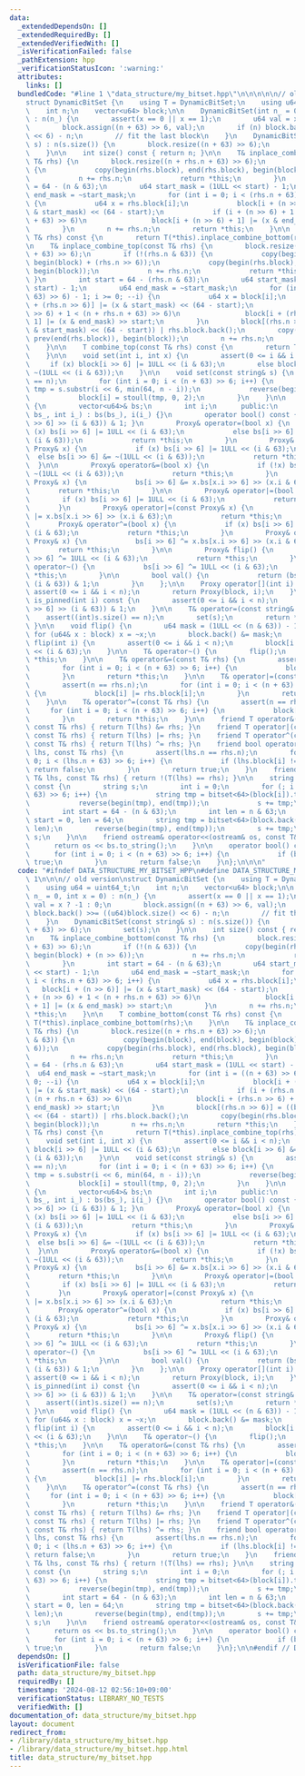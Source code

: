 ```yaml
---
data:
  _extendedDependsOn: []
  _extendedRequiredBy: []
  _extendedVerifiedWith: []
  _isVerificationFailed: false
  _pathExtension: hpp
  _verificationStatusIcon: ':warning:'
  attributes:
    links: []
  bundledCode: "#line 1 \"data_structure/my_bitset.hpp\"\n\n\n\n\n// old version\n\
    struct DynamicBitSet {\n    using T = DynamicBitSet;\n    using u64 = uint64_t;\n\
    \    int n;\n    vector<u64> block;\n\n    DynamicBitSet(int n_ = 0, int x = 0)\
    \ : n(n_) {\n        assert(x == 0 || x == 1);\n        u64 val = x ? -1 : 0;\n\
    \        block.assign((n + 63) >> 6, val);\n        if (n) block.back() >>= ((u64)block.size()\
    \ << 6) - n;\n        // fit the last block\n    }\n    DynamicBitSet(const string&\
    \ s) : n(s.size()) {\n        block.resize((n + 63) >> 6);\n        set(s);\n\
    \    }\n\n    int size() const { return n; }\n\n    T& inplace_combine_bottom(const\
    \ T& rhs) {\n        block.resize((n + rhs.n + 63) >> 6);\n        if (!(n & 63))\
    \ {\n            copy(begin(rhs.block), end(rhs.block), begin(block) + (n >> 6));\n\
    \            n += rhs.n;\n            return *this;\n        }\n        int start\
    \ = 64 - (n & 63);\n        u64 start_mask = (1ULL << start) - 1;\n        u64\
    \ end_mask = ~start_mask;\n        for (int i = 0; i < (rhs.n + 63) >> 6; i++)\
    \ {\n            u64 x = rhs.block[i];\n            block[i + (n >> 6)] |= (x\
    \ & start_mask) << (64 - start);\n            if (i + (n >> 6) + 1 < (n + rhs.n\
    \ + 63) >> 6)\n                block[i + (n >> 6) + 1] |= (x & end_mask) >> start;\n\
    \        }\n        n += rhs.n;\n        return *this;\n    }\n\n    T combine_bottom(const\
    \ T& rhs) const {\n        return T(*this).inplace_combine_bottom(rhs);\n    }\n\
    \n    T& inplace_combine_top(const T& rhs) {\n        block.resize((n + rhs.n\
    \ + 63) >> 6);\n        if (!(rhs.n & 63)) {\n            copy(begin(block), end(block),\
    \ begin(block) + (rhs.n >> 6));\n            copy(begin(rhs.block), end(rhs.block),\
    \ begin(block));\n            n += rhs.n;\n            return *this;\n       \
    \ }\n        int start = 64 - (rhs.n & 63);\n        u64 start_mask = (1ULL <<\
    \ start) - 1;\n        u64 end_mask = ~start_mask;\n        for (int i = ((n +\
    \ 63) >> 6) - 1; i >= 0; --i) {\n            u64 x = block[i];\n            block[i\
    \ + (rhs.n >> 6)] |= (x & start_mask) << (64 - start);\n            if (i + (rhs.n\
    \ >> 6) + 1 < (n + rhs.n + 63) >> 6)\n                block[i + (rhs.n >> 6) +\
    \ 1] |= (x & end_mask) >> start;\n        }\n        block[(rhs.n >> 6)] = ((block[0]\
    \ & start_mask) << (64 - start)) | rhs.block.back();\n        copy(begin(rhs.block),\
    \ prev(end(rhs.block)), begin(block));\n        n += rhs.n;\n        return *this;\n\
    \    }\n\n    T combine_top(const T& rhs) const {\n        return T(*this).inplace_combine_top(rhs);\n\
    \    }\n\n    void set(int i, int x) {\n        assert(0 <= i && i < n);\n   \
    \     if (x) block[i >> 6] |= 1ULL << (i & 63);\n        else block[i >> 6] &=\
    \ ~(1ULL << (i & 63));\n    }\n\n    void set(const string& s) {\n        assert((int)s.size()\
    \ == n);\n        for (int i = 0; i < (n + 63) >> 6; i++) {\n            string\
    \ tmp = s.substr(i << 6, min(64, n - i));\n            reverse(begin(tmp), end(tmp));\n\
    \            block[i] = stoull(tmp, 0, 2);\n        }\n    }\n\n    class Proxy\
    \ {\n        vector<u64>& bs;\n        int i;\n      public:\n        Proxy(vector<u64>&\
    \ bs_, int i_) : bs(bs_), i(i_) {}\n        operator bool() const { return (bs[i\
    \ >> 6] >> (i & 63)) & 1; }\n        Proxy& operator=(bool x) {\n            if\
    \ (x) bs[i >> 6] |= 1ULL << (i & 63);\n            else bs[i >> 6] &= ~(1ULL <<\
    \ (i & 63));\n            return *this;\n        }\n        Proxy& operator=(const\
    \ Proxy& x) {\n            if (x) bs[i >> 6] |= 1ULL << (i & 63);\n          \
    \  else bs[i >> 6] &= ~(1ULL << (i & 63));\n            return *this;\n      \
    \  }\n\n        Proxy& operator&=(bool x) {\n            if (!x) bs[i >> 6] &=\
    \ ~(1ULL << (i & 63));\n            return *this;\n        }\n        Proxy& operator&=(const\
    \ Proxy& x) {\n            bs[i >> 6] &= x.bs[x.i >> 6] >> (x.i & 63);\n     \
    \       return *this;\n        }\n\n        Proxy& operator|=(bool x) {\n    \
    \        if (x) bs[i >> 6] |= 1ULL << (i & 63);\n            return *this;\n \
    \       }\n        Proxy& operator|=(const Proxy& x) {\n            bs[i >> 6]\
    \ |= x.bs[x.i >> 6] >> (x.i & 63);\n            return *this;\n        }\n\n \
    \       Proxy& operator^=(bool x) {\n            if (x) bs[i >> 6] ^= 1ULL <<\
    \ (i & 63);\n            return *this;\n        }\n        Proxy& operator^=(const\
    \ Proxy& x) {\n            bs[i >> 6] ^= x.bs[x.i >> 6] >> (x.i & 63);\n     \
    \       return *this;\n        }\n\n        Proxy& flip() {\n            bs[i\
    \ >> 6] ^= 1ULL << (i & 63);\n            return *this;\n        }\n        Proxy&\
    \ operator~() {\n            bs[i >> 6] ^= 1ULL << (i & 63);\n            return\
    \ *this;\n        }\n\n        bool val() {\n            return (bs[i >> 6] >>\
    \ (i & 63)) & 1;\n        }\n    };\n\n    Proxy operator[](int i) {\n       \
    \ assert(0 <= i && i < n);\n        return Proxy(block, i);\n    }\n\n    bool\
    \ is_pinned(int i) const {\n        assert(0 <= i && i < n);\n        return (block[i\
    \ >> 6] >> (i & 63)) & 1;\n    }\n\n    T& operator=(const string& s) {\n    \
    \    assert((int)s.size() == n);\n        set(s);\n        return *this;\n   \
    \ }\n\n    void flip() {\n        u64 mask = (1ULL << (n & 63)) - 1;\n       \
    \ for (u64& x : block) x = ~x;\n        block.back() &= mask;\n    }\n\n    void\
    \ flip(int i) {\n        assert(0 <= i && i < n);\n        block[i >> 6] ^= 1ULL\
    \ << (i & 63);\n    }\n\n    T& operator~() {\n        flip();\n        return\
    \ *this;\n    }\n\n    T& operator&=(const T& rhs) {\n        assert(n == rhs.n);\n\
    \        for (int i = 0; i < (n + 63) >> 6; i++) {\n            block[i] &= rhs.block[i];\n\
    \        }\n        return *this;\n    }\n\n    T& operator|=(const T& rhs) {\n\
    \        assert(n == rhs.n);\n        for (int i = 0; i < (n + 63) >> 6; i++)\
    \ {\n            block[i] |= rhs.block[i];\n        }\n        return *this;\n\
    \    }\n\n    T& operator^=(const T& rhs) {\n        assert(n == rhs.n);\n   \
    \     for (int i = 0; i < (n + 63) >> 6; i++) {\n            block[i] ^= rhs.block[i];\n\
    \        }\n        return *this;\n    }\n\n    friend T operator&(const T& lhs,\
    \ const T& rhs) { return T(lhs) &= rhs; }\n    friend T operator|(const T& lhs,\
    \ const T& rhs) { return T(lhs) |= rhs; }\n    friend T operator^(const T& lhs,\
    \ const T& rhs) { return T(lhs) ^= rhs; }\n    friend bool operator==(const T&\
    \ lhs, const T& rhs) {\n        assert(lhs.n == rhs.n);\n        for (int i =\
    \ 0; i < (lhs.n + 63) >> 6; i++) {\n            if (lhs.block[i] != rhs.block[i])\
    \ return false;\n        }\n        return true;\n    }\n    friend bool operator!=(const\
    \ T& lhs, const T& rhs) { return !(T(lhs) == rhs); }\n\n    string to_string()\
    \ const {\n        string s;\n        int i = 0;\n        for (; i + 1 < (n +\
    \ 63) >> 6; i++) {\n            string tmp = bitset<64>(block[i]).to_string();\n\
    \            reverse(begin(tmp), end(tmp));\n            s += tmp;\n        }\n\
    \        int start = 64 - (n & 63);\n        int len = n & 63;\n        if (!len)\
    \ start = 0, len = 64;\n        string tmp = bitset<64>(block.back()).to_string().substr(start,\
    \ len);\n        reverse(begin(tmp), end(tmp));\n        s += tmp;\n        return\
    \ s;\n    }\n\n    friend ostream& operator<<(ostream& os, const T& bs) {\n  \
    \      return os << bs.to_string();\n    }\n\n    operator bool() const {\n  \
    \      for (int i = 0; i < (n + 63) >> 6; i++) {\n            if (block[i]) return\
    \ true;\n        }\n        return false;\n    }\n};\n\n\n"
  code: "#ifndef DATA_STRUCTURE_MY_BITSET_HPP\n#define DATA_STRUCTURE_MY_BITSET_HPP\
    \ 1\n\n\n// old version\nstruct DynamicBitSet {\n    using T = DynamicBitSet;\n\
    \    using u64 = uint64_t;\n    int n;\n    vector<u64> block;\n\n    DynamicBitSet(int\
    \ n_ = 0, int x = 0) : n(n_) {\n        assert(x == 0 || x == 1);\n        u64\
    \ val = x ? -1 : 0;\n        block.assign((n + 63) >> 6, val);\n        if (n)\
    \ block.back() >>= ((u64)block.size() << 6) - n;\n        // fit the last block\n\
    \    }\n    DynamicBitSet(const string& s) : n(s.size()) {\n        block.resize((n\
    \ + 63) >> 6);\n        set(s);\n    }\n\n    int size() const { return n; }\n\
    \n    T& inplace_combine_bottom(const T& rhs) {\n        block.resize((n + rhs.n\
    \ + 63) >> 6);\n        if (!(n & 63)) {\n            copy(begin(rhs.block), end(rhs.block),\
    \ begin(block) + (n >> 6));\n            n += rhs.n;\n            return *this;\n\
    \        }\n        int start = 64 - (n & 63);\n        u64 start_mask = (1ULL\
    \ << start) - 1;\n        u64 end_mask = ~start_mask;\n        for (int i = 0;\
    \ i < (rhs.n + 63) >> 6; i++) {\n            u64 x = rhs.block[i];\n         \
    \   block[i + (n >> 6)] |= (x & start_mask) << (64 - start);\n            if (i\
    \ + (n >> 6) + 1 < (n + rhs.n + 63) >> 6)\n                block[i + (n >> 6)\
    \ + 1] |= (x & end_mask) >> start;\n        }\n        n += rhs.n;\n        return\
    \ *this;\n    }\n\n    T combine_bottom(const T& rhs) const {\n        return\
    \ T(*this).inplace_combine_bottom(rhs);\n    }\n\n    T& inplace_combine_top(const\
    \ T& rhs) {\n        block.resize((n + rhs.n + 63) >> 6);\n        if (!(rhs.n\
    \ & 63)) {\n            copy(begin(block), end(block), begin(block) + (rhs.n >>\
    \ 6));\n            copy(begin(rhs.block), end(rhs.block), begin(block));\n  \
    \          n += rhs.n;\n            return *this;\n        }\n        int start\
    \ = 64 - (rhs.n & 63);\n        u64 start_mask = (1ULL << start) - 1;\n      \
    \  u64 end_mask = ~start_mask;\n        for (int i = ((n + 63) >> 6) - 1; i >=\
    \ 0; --i) {\n            u64 x = block[i];\n            block[i + (rhs.n >> 6)]\
    \ |= (x & start_mask) << (64 - start);\n            if (i + (rhs.n >> 6) + 1 <\
    \ (n + rhs.n + 63) >> 6)\n                block[i + (rhs.n >> 6) + 1] |= (x &\
    \ end_mask) >> start;\n        }\n        block[(rhs.n >> 6)] = ((block[0] & start_mask)\
    \ << (64 - start)) | rhs.block.back();\n        copy(begin(rhs.block), prev(end(rhs.block)),\
    \ begin(block));\n        n += rhs.n;\n        return *this;\n    }\n\n    T combine_top(const\
    \ T& rhs) const {\n        return T(*this).inplace_combine_top(rhs);\n    }\n\n\
    \    void set(int i, int x) {\n        assert(0 <= i && i < n);\n        if (x)\
    \ block[i >> 6] |= 1ULL << (i & 63);\n        else block[i >> 6] &= ~(1ULL <<\
    \ (i & 63));\n    }\n\n    void set(const string& s) {\n        assert((int)s.size()\
    \ == n);\n        for (int i = 0; i < (n + 63) >> 6; i++) {\n            string\
    \ tmp = s.substr(i << 6, min(64, n - i));\n            reverse(begin(tmp), end(tmp));\n\
    \            block[i] = stoull(tmp, 0, 2);\n        }\n    }\n\n    class Proxy\
    \ {\n        vector<u64>& bs;\n        int i;\n      public:\n        Proxy(vector<u64>&\
    \ bs_, int i_) : bs(bs_), i(i_) {}\n        operator bool() const { return (bs[i\
    \ >> 6] >> (i & 63)) & 1; }\n        Proxy& operator=(bool x) {\n            if\
    \ (x) bs[i >> 6] |= 1ULL << (i & 63);\n            else bs[i >> 6] &= ~(1ULL <<\
    \ (i & 63));\n            return *this;\n        }\n        Proxy& operator=(const\
    \ Proxy& x) {\n            if (x) bs[i >> 6] |= 1ULL << (i & 63);\n          \
    \  else bs[i >> 6] &= ~(1ULL << (i & 63));\n            return *this;\n      \
    \  }\n\n        Proxy& operator&=(bool x) {\n            if (!x) bs[i >> 6] &=\
    \ ~(1ULL << (i & 63));\n            return *this;\n        }\n        Proxy& operator&=(const\
    \ Proxy& x) {\n            bs[i >> 6] &= x.bs[x.i >> 6] >> (x.i & 63);\n     \
    \       return *this;\n        }\n\n        Proxy& operator|=(bool x) {\n    \
    \        if (x) bs[i >> 6] |= 1ULL << (i & 63);\n            return *this;\n \
    \       }\n        Proxy& operator|=(const Proxy& x) {\n            bs[i >> 6]\
    \ |= x.bs[x.i >> 6] >> (x.i & 63);\n            return *this;\n        }\n\n \
    \       Proxy& operator^=(bool x) {\n            if (x) bs[i >> 6] ^= 1ULL <<\
    \ (i & 63);\n            return *this;\n        }\n        Proxy& operator^=(const\
    \ Proxy& x) {\n            bs[i >> 6] ^= x.bs[x.i >> 6] >> (x.i & 63);\n     \
    \       return *this;\n        }\n\n        Proxy& flip() {\n            bs[i\
    \ >> 6] ^= 1ULL << (i & 63);\n            return *this;\n        }\n        Proxy&\
    \ operator~() {\n            bs[i >> 6] ^= 1ULL << (i & 63);\n            return\
    \ *this;\n        }\n\n        bool val() {\n            return (bs[i >> 6] >>\
    \ (i & 63)) & 1;\n        }\n    };\n\n    Proxy operator[](int i) {\n       \
    \ assert(0 <= i && i < n);\n        return Proxy(block, i);\n    }\n\n    bool\
    \ is_pinned(int i) const {\n        assert(0 <= i && i < n);\n        return (block[i\
    \ >> 6] >> (i & 63)) & 1;\n    }\n\n    T& operator=(const string& s) {\n    \
    \    assert((int)s.size() == n);\n        set(s);\n        return *this;\n   \
    \ }\n\n    void flip() {\n        u64 mask = (1ULL << (n & 63)) - 1;\n       \
    \ for (u64& x : block) x = ~x;\n        block.back() &= mask;\n    }\n\n    void\
    \ flip(int i) {\n        assert(0 <= i && i < n);\n        block[i >> 6] ^= 1ULL\
    \ << (i & 63);\n    }\n\n    T& operator~() {\n        flip();\n        return\
    \ *this;\n    }\n\n    T& operator&=(const T& rhs) {\n        assert(n == rhs.n);\n\
    \        for (int i = 0; i < (n + 63) >> 6; i++) {\n            block[i] &= rhs.block[i];\n\
    \        }\n        return *this;\n    }\n\n    T& operator|=(const T& rhs) {\n\
    \        assert(n == rhs.n);\n        for (int i = 0; i < (n + 63) >> 6; i++)\
    \ {\n            block[i] |= rhs.block[i];\n        }\n        return *this;\n\
    \    }\n\n    T& operator^=(const T& rhs) {\n        assert(n == rhs.n);\n   \
    \     for (int i = 0; i < (n + 63) >> 6; i++) {\n            block[i] ^= rhs.block[i];\n\
    \        }\n        return *this;\n    }\n\n    friend T operator&(const T& lhs,\
    \ const T& rhs) { return T(lhs) &= rhs; }\n    friend T operator|(const T& lhs,\
    \ const T& rhs) { return T(lhs) |= rhs; }\n    friend T operator^(const T& lhs,\
    \ const T& rhs) { return T(lhs) ^= rhs; }\n    friend bool operator==(const T&\
    \ lhs, const T& rhs) {\n        assert(lhs.n == rhs.n);\n        for (int i =\
    \ 0; i < (lhs.n + 63) >> 6; i++) {\n            if (lhs.block[i] != rhs.block[i])\
    \ return false;\n        }\n        return true;\n    }\n    friend bool operator!=(const\
    \ T& lhs, const T& rhs) { return !(T(lhs) == rhs); }\n\n    string to_string()\
    \ const {\n        string s;\n        int i = 0;\n        for (; i + 1 < (n +\
    \ 63) >> 6; i++) {\n            string tmp = bitset<64>(block[i]).to_string();\n\
    \            reverse(begin(tmp), end(tmp));\n            s += tmp;\n        }\n\
    \        int start = 64 - (n & 63);\n        int len = n & 63;\n        if (!len)\
    \ start = 0, len = 64;\n        string tmp = bitset<64>(block.back()).to_string().substr(start,\
    \ len);\n        reverse(begin(tmp), end(tmp));\n        s += tmp;\n        return\
    \ s;\n    }\n\n    friend ostream& operator<<(ostream& os, const T& bs) {\n  \
    \      return os << bs.to_string();\n    }\n\n    operator bool() const {\n  \
    \      for (int i = 0; i < (n + 63) >> 6; i++) {\n            if (block[i]) return\
    \ true;\n        }\n        return false;\n    }\n};\n\n#endif // DATA_STRUCTURE_MY_BITSET_HPP\n"
  dependsOn: []
  isVerificationFile: false
  path: data_structure/my_bitset.hpp
  requiredBy: []
  timestamp: '2024-08-12 02:56:10+09:00'
  verificationStatus: LIBRARY_NO_TESTS
  verifiedWith: []
documentation_of: data_structure/my_bitset.hpp
layout: document
redirect_from:
- /library/data_structure/my_bitset.hpp
- /library/data_structure/my_bitset.hpp.html
title: data_structure/my_bitset.hpp
---
```

